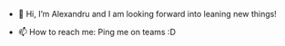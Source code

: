 - 👋 Hi, I’m Alexandru and I am looking forward into leaning new things!

- 📫 How to reach me: Ping me on teams :D
